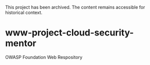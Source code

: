 This project has been archived. The content remains accessible for historical context.

# www-project-cloud-security-mentor
OWASP Foundation Web Respository
